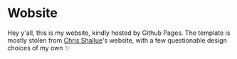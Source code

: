 # Wobsite

Hey y'all, this is my website, kindly hosted by Github Pages. The template is mostly stolen from [Chris Shallue](https://shallue.me/)'s website, with a few questionable design choices of my own ✨
